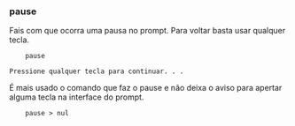 ### pause

Fais com que ocorra uma pausa no prompt. Para voltar basta usar qualquer tecla.

		pause

``Pressione qualquer tecla para continuar. . .``

É mais usado o comando que faz o pause e não deixa o aviso para apertar alguma tecla na interface do prompt.

		pause > nul
